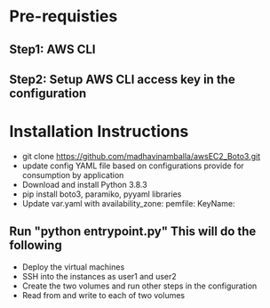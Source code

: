 

# Pre-requisties


## Step1: AWS CLI

## Step2: Setup AWS CLI access key in the configuration

# Installation Instructions 

* git clone https://github.com/madhavinamballa/awsEC2_Boto3.git
* update config YAML file based on configurations provide for consumption by application
* Download and install Python 3.8.3
* pip install boto3, paramiko, pyyaml libraries
* Update var.yaml with  availability_zone:  pemfile:  KeyName: 

##  Run "python entrypoint.py" This will do the following

* Deploy the virtual machines
* SSH into the instances as user1 and user2
* Create the two volumes and run other steps in the configuration
* Read from and write to each of two volumes
 



